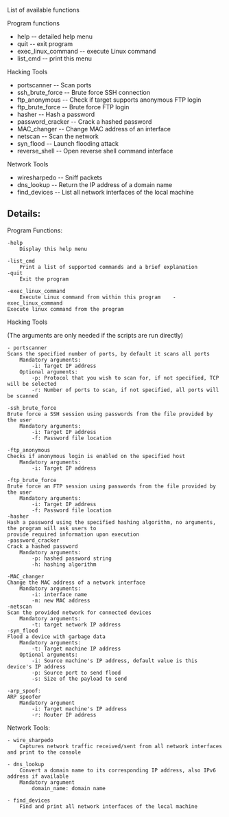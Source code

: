 List of available functions

Program functions
- help               -- detailed help menu
- quit               -- exit program
- exec_linux_command -- execute Linux command
- list_cmd           -- print this menu 

Hacking Tools
- portscanner        -- Scan ports
- ssh_brute_force    -- Brute force SSH connection
- ftp_anonymous      -- Check if target supports anonymous FTP login
- ftp_brute_force    -- Brute force FTP login
- hasher             -- Hash a password
- password_cracker   -- Crack a hashed password
- MAC_changer        -- Change MAC address of an interface
- netscan            -- Scan the network
- syn_flood          -- Launch flooding attack  
- reverse_shell      -- Open reverse shell command interface

Network Tools
- wiresharpedo       -- Sniff packets
- dns_lookup         -- Return the IP address of a domain name
- find_devices       -- List all network interfaces of the local machine
           
Details:
----------------------------------------------------------------------------------------------------------------------
Program Functions:

    -help
        Display this help menu
    
    -list_cmd
        Print a list of supported commands and a brief explanation 
    -quit
        Exit the program 
    
    -exec_linux_command
        Execute Linux command from within this program    -exec_linux_command
    Execute linux command from the program 
    
Hacking Tools

(The arguments are only needed if the scripts are run directly)

    - portscanner
    Scans the specified number of ports, by default it scans all ports
        Mandatory arguments:
            -i: Target IP address
        Optional arguments:
            -p: Protocol that you wish to scan for, if not specified, TCP will be selected
            -r: Number of ports to scan, if not specified, all ports will be scanned
            
    -ssh_brute_force
    Brute force a SSH session using passwords from the file provided by the user
        Mandatory arguments:
            -i: Target IP address
            -f: Password file location
    
    -ftp_anonymous
    Checks if anonymous login is enabled on the specified host
        Mandatory arguments:
            -i: Target IP address
    
    -ftp_brute_force
    Brute force an FTP session using passwords from the file provided by the user
        Mandatory arguments:
            -i: Target IP address
            -f: Password file location
    -hasher
    Hash a password using the specified hashing algorithm, no arguments, the program will ask users to 
    provide required information upon execution
    -password_cracker
    Crack a hashed password 
        Mandatory arguments:
            -p: hashed password string 
            -h: hashing algorithm
    
    -MAC_changer
    Change the MAC address of a network interface 
        Mandatory arguments:
            -i: interface name
            -m: new MAC address
    -netscan
    Scan the provided network for connected devices
        Mandatory arguments:
            -t: target network IP address
    -syn_flood
    Flood a device with garbage data
        Mandatory arguments:
            -t: Target machine IP address
        Optional arguments:
            -i: Source machine's IP address, default value is this device's IP address
            -p: Source port to send flood
            -s: Size of the payload to send
    
    -arp_spoof:
    ARP spoofer
        Mandatory argument 
            -i: Target machine's IP address
            -r: Router IP address
Network Tools:

    - wire_sharpedo
        Captures network traffic received/sent from all network interfaces and print to the console
    
    - dns_lookup
        Convert a domain name to its corresponding IP address, also IPv6 address if available
        Mandatory argument
            domain_name: domain name
    
    - find_devices
        Find and print all network interfaces of the local machine

